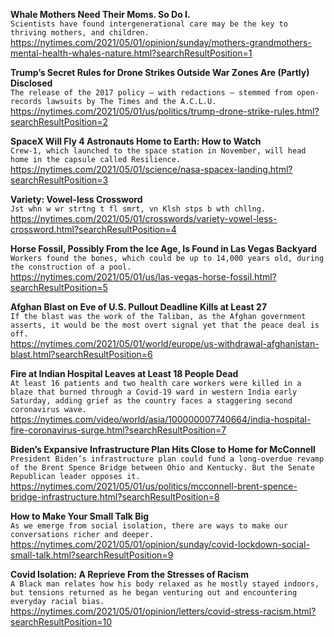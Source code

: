 **Whale Mothers Need Their Moms. So Do I.**\
`Scientists have found intergenerational care may be the key to thriving mothers, and children.`\
https://nytimes.com/2021/05/01/opinion/sunday/mothers-grandmothers-mental-health-whales-nature.html?searchResultPosition=1

**Trump’s Secret Rules for Drone Strikes Outside War Zones Are (Partly) Disclosed**\
`The release of the 2017 policy — with redactions — stemmed from open-records lawsuits by The Times and the A.C.L.U.`\
https://nytimes.com/2021/05/01/us/politics/trump-drone-strike-rules.html?searchResultPosition=2

**SpaceX Will Fly 4 Astronauts Home to Earth: How to Watch**\
`Crew-1, which launched to the space station in November, will head home in the capsule called Resilience.`\
https://nytimes.com/2021/05/01/science/nasa-spacex-landing.html?searchResultPosition=3

**Variety: Vowel-less Crossword**\
`Jst whn w wr strtng t fl smrt, vn Klsh stps b wth chllng.`\
https://nytimes.com/2021/05/01/crosswords/variety-vowel-less-crossword.html?searchResultPosition=4

**Horse Fossil, Possibly From the Ice Age, Is Found in Las Vegas Backyard**\
`Workers found the bones, which could be up to 14,000 years old, during the construction of a pool.`\
https://nytimes.com/2021/05/01/us/las-vegas-horse-fossil.html?searchResultPosition=5

**Afghan Blast on Eve of U.S. Pullout Deadline Kills at Least 27**\
`If the blast was the work of the Taliban, as the Afghan government asserts, it would be the most overt signal yet that the peace deal is off.`\
https://nytimes.com/2021/05/01/world/europe/us-withdrawal-afghanistan-blast.html?searchResultPosition=6

**Fire at Indian Hospital Leaves at Least 18 People Dead**\
`At least 16 patients and two health care workers were killed in a blaze that burned through a Covid-19 ward in western India early Saturday, adding grief as the country faces a staggering second coronavirus wave.`\
https://nytimes.com/video/world/asia/100000007740664/india-hospital-fire-coronavirus-surge.html?searchResultPosition=7

**Biden’s Expansive Infrastructure Plan Hits Close to Home for McConnell**\
`President Biden’s infrastructure plan could fund a long-overdue revamp of the Brent Spence Bridge between Ohio and Kentucky. But the Senate Republican leader opposes it.`\
https://nytimes.com/2021/05/01/us/politics/mcconnell-brent-spence-bridge-infrastructure.html?searchResultPosition=8

**How to Make Your Small Talk Big**\
`As we emerge from social isolation, there are ways to make our conversations richer and deeper. `\
https://nytimes.com/2021/05/01/opinion/sunday/covid-lockdown-social-small-talk.html?searchResultPosition=9

**Covid Isolation: A Reprieve From the Stresses of Racism**\
`A Black man relates how his body relaxed as he mostly stayed indoors, but tensions returned as he began venturing out and encountering everyday racial bias.`\
https://nytimes.com/2021/05/01/opinion/letters/covid-stress-racism.html?searchResultPosition=10


